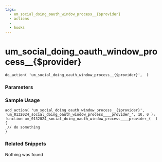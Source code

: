 ```yaml
---
tags: 
  - um_social_doing_oauth_window_process__{$provider}
  - actions
  - 
  - hooks
---
```

# um\_social\_doing\_oauth\_window\_process\_\_{$provider}

``` php:no-line-numbers
do_action( 'um_social_doing_oauth_window_process__{$provider}',  )
```
<div class='hook-sep'></div>

### Parameters

<div class='hook-sep'></div>



### Sample Usage

``` php:no-line-numbers
add_action( 'um_social_doing_oauth_window_process__{$provider}', 'um_0132024_social_doing_oauth_window_process____provider_', 10, 0 );
function um_0132024_social_doing_oauth_window_process____provider_(  ){
 // do something
}
```
<div class='hook-sep'></div>



### Related Snippets

Nothing was found

